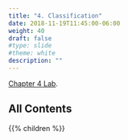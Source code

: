 ```yaml
---
title: "4. Classification"
date: 2018-11-19T11:45:00-06:00
weight: 40
draft: false
#type: slide
#theme: white
description: ""
---
```


[Chapter 4
Lab](https://colab.research.google.com/drive/1M1fukzCHH5AkiKg6UFudn82ad_MAFQeD).

## All Contents

{{% children %}}
